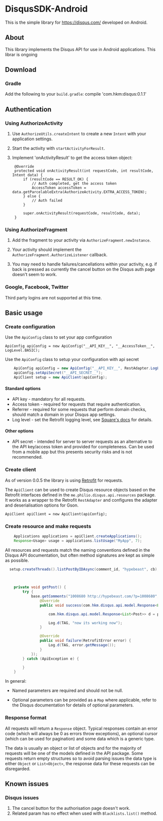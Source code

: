 # DisqusSDK-Android
This is the simple library for https://disqus.com/ developed on Android.
## About

This library implements the Disqus API for use in Android applications. This librar is ongoing

## Download

### Gradle

Add the following to your `build.gradle`:
    compile 'com.hkm:disqus:0.1.1'
## Authentication

### Using AuthorizeActivity

1. Use `AuthorizeUtils.createIntent` to create a new `Intent` with your application settings.

2. Start the activity with `startActivityForResult`.

3. Implement 'onActivityResult' to get the access token object:

        @Override
        protected void onActivityResult(int requestCode, int resultCode, Intent data) {
            if (resultCode == RESULT_OK) {
                // Auth completed, get the access token
                AccessToken accessToken = data.getParcelableExtra(AuthorizeActivity.EXTRA_ACCESS_TOKEN);
            } else {
                // Auth failed
            }

            super.onActivityResult(requestCode, resultCode, data);
        }

### Using AuthorizeFragment

1. Add the fragment to your activity via `AuthorizeFragment.newInstance`.

2. Your activity should implement the `AuthorizeFragment.AuthorizeListener` callback.

3. You may need to handle failures/cancellations within your activity, e.g. if back is pressed as
    currently the cancel button on the Disqus auth page doesn't seem to work.

### Google, Facebook, Twitter

Third party logins are not supported at this time.

## Basic usage

### Create configuration

Use the `ApiConfig` class to set your app configuration

    ApiConfig apiConfig = new ApiConfig("__API_KEY__", "__AccessToken__", LogLevel.BASIC);

Use the `ApiConfig` class to setup your configuration with api secret
```java
    ApiConfig apiConfig = new ApiConfig("__API_KEY__", RestAdapter.LogLevel.BASIC);
    apiConfig.setApiSecret("__API_SECRET__");
    ApiClient setup = new ApiClient(apiConfig);
```
#### Standard options

* API key - mandatory for all requests.
* Access token - required for requests that require authentication.
* Referrer - required for some requests that perform domain checks, should match a domain in your
Disqus app settings.
* Log level - set the Retrofit logging level, see [Square's docs](http://square.github.io/retrofit/javadoc/retrofit/RestAdapter.LogLevel.html) for details.

#### Other options

* API secret - intended for server to server requests as an alternative to the API key/access token
and provided for completeness. Can be used from a mobile app but this presents security risks and is
not recommended.

### Create client

As of version 0.0.5 the library is using [Retrofit](http://square.github.io/retrofit/) for requests.

The `ApiClient` can be used to create Disqus resource objects based on the Retrofit interfaces
defined in the `me.philio.disqus.api.resources` package. It works as a wrapper to the Retrofit
`RestAdapter` and configures the adapter and deserialisation options for Gson.

    ApiClient apiClient = new ApiClient(apiConfig);

### Create resource and make requests
```java
    Applications applications = apiClient.createApplications();
    Response<Usage> usage = applications.listUsage("MyApp", 7);
```
All resources and requests match the naming conventions defined in the Disqus API documentation, but
often method signatures are kept as simple as possible.


```java
  setup.createThreads().listPostByIDAsync(comment_id, "hypebeast", cb);
  
  
  
    private void getPost() {
        try {
            base.getComments("1008680 http://hypebeast.com/?p=1008680", new Callback<com.hkm.disqus.api.model.Response<List<Post>>>() {
                @Override
                public void success(com.hkm.disqus.api.model.Response<List<Post>> posts, Response response) {

                    com.hkm.disqus.api.model.Response<List<Post>> d = posts;

                    Log.d(TAG, "now its working now");
                }

                @Override
                public void failure(RetrofitError error) {
                    Log.d(TAG, error.getMessage());
                }
            });
        } catch (ApiException e) {

        }
    }

```
In general:

* Named parameters are required and should not be null.

* Optional parameters can be provided as a `Map` where applicable, refer to the Disqus documentation
for details of optional parameters.

### Response format

All requests will return a `Response` object. Typical responses contain an error code (which will
always be 0 as errors throw exceptions), an optional cursor (which can be used for pagination) and
some data which is a generic type.

The data is usually an object or list of objects and for the majority of requests will be one of the
models defined in the API package. Some requests return empty structures so to avoid parsing issues
the data type is either `Object` or `List<Object>`, the response data for these requests can be
disregarded.

## Known issues

### Disqus issues

1. The cancel button for the authorisation page doesn't work.
2. Related param has no effect when used with `Blacklists.list()` method.
